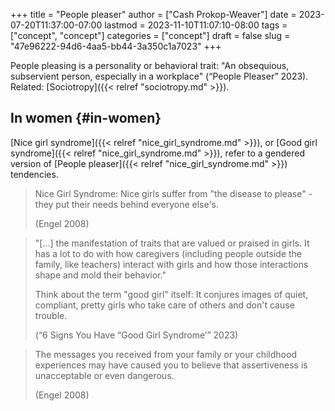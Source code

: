 +++
title = "People pleaser"
author = ["Cash Prokop-Weaver"]
date = 2023-07-20T11:37:00-07:00
lastmod = 2023-11-10T11:07:10-08:00
tags = ["concept", "concept"]
categories = ["concept"]
draft = false
slug = "47e96222-94d6-4aa5-bb44-3a350c1a7023"
+++

People pleasing is a personality or behavioral trait: "An obsequious, subservient person, especially in a workplace" (“People Pleaser” 2023). Related: [Sociotropy]({{< relref "sociotropy.md" >}}).


## In women {#in-women}

[Nice girl syndrome]({{< relref "nice_girl_syndrome.md" >}}), or [Good girl syndrome]({{< relref "nice_girl_syndrome.md" >}}), refer to a gendered version of [People pleaser]({{< relref "nice_girl_syndrome.md" >}}) tendencies.

> Nice Girl Syndrome: Nice girls suffer from "the disease to please" - they put their needs behind everyone else's.
>
> (Engel 2008)

<!--quoteend-->

> "[...] the manifestation of traits that are valued or praised in girls. It has a lot to do with how caregivers (including people outside the family, like teachers) interact with girls and how those interactions shape and mold their behavior."
>
> Think about the term "good girl" itself: It conjures images of quiet, compliant, pretty girls who take care of others and don't cause trouble.
>
> (“6 Signs You Have “Good Girl Syndrome’” 2023)

<!--quoteend-->

> The messages you received from your family or your childhood experiences may have caused you to believe that assertiveness is unacceptable or even dangerous.
>
> (Engel 2008)
